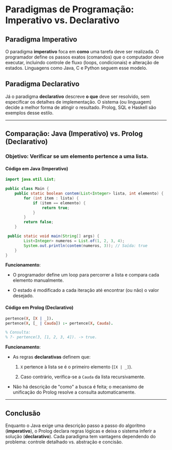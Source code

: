 # Paradigmas de Programação: Imperativo vs. Declarativo

## Paradigma Imperativo
O paradigma **imperativo** foca em **como** uma tarefa deve ser realizada. O programador define os passos exatos (comandos) que o computador deve executar, incluindo controle de fluxo (loops, condicionais) e alteração de estados. Linguagens como Java, C e Python seguem esse modelo.

## Paradigma Declarativo
Já o paradigma **declarativo** descreve **o que** deve ser resolvido, sem especificar os detalhes de implementação. O sistema (ou linguagem) decide a melhor forma de atingir o resultado. Prolog, SQL e Haskell são exemplos desse estilo.

---

## Comparação: Java (Imperativo) vs. Prolog (Declarativo)

### Objetivo: Verificar se um elemento pertence a uma lista.

#### **Código em Java** (Imperativo)
```java
import java.util.List;

public class Main {
    public static boolean contem(List<Integer> lista, int elemento) {
        for (int item : lista) {
            if (item == elemento) {
                return true;
            }
        }
        return false;
    }

 public static void main(String[] args) {
        List<Integer> numeros = List.of(1, 2, 3, 4);
        System.out.println(contem(numeros, 3)); // Saída: true
    }
}
```

**Funcionamento**:

-   O programador define um loop para percorrer a lista e compara cada elemento manualmente.
    
-   O estado é modificado a cada iteração até encontrar (ou não) o valor desejado.
    

#### **Código em Prolog  (Declarativo)**

```prolog
pertence(X, [X | _]).
pertence(X, [_ | Cauda]) :- pertence(X, Cauda).

% Consulta:
% ?- pertence(3, [1, 2, 3, 4]). -> true.

```

**Funcionamento**:

-   As regras  **declarativas**  definem que:
    
    1.  `X`  pertence à lista se é o primeiro elemento (`[X | _]`).
        
    2.  Caso contrário, verifica-se a  `Cauda`  da lista recursivamente.
        
-   Não há descrição de "como" a busca é feita; o mecanismo de unificação do Prolog resolve a consulta automaticamente.

---

## Conclusão

Enquanto o Java exige uma descrição passo a passo do algoritmo (**imperativo**), o Prolog declara regras lógicas e deixa o sistema inferir a solução (**declarativo**). Cada paradigma tem vantagens dependendo do problema: controle detalhado vs. abstração e concisão.